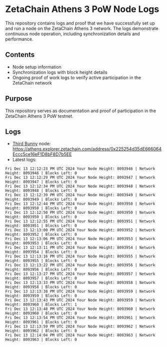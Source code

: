 # ZetaChain Athens 3 PoW Node Logs
This repository contains logs and proof that we have successfully set up and run a node on the ZetaChain Athens 3 network. The logs demonstrate continuous node operation, including synchronization details and performance.

## Contents
- Node setup information
- Synchronization logs with block height details
- Ongoing proof of work logs to verify active participation in the ZetaChain network

## Purpose
This repository serves as documentation and proof of participation in the ZetaChain Athens 3 PoW testnet.

## Logs

- [Third Bunny](https://thirdbunny.xyz/) node: https://athens.explorer.zetachain.com/address/0x225254d35dE666064Eccc5ce16eF1D8bF8D7b5EE
- Latest logs:
```
Fri Dec 13 12:12:23 PM UTC 2024 Your Node Height: 8093946 | Network Height: 8093946 | Blocks Left: 0
Fri Dec 13 12:12:29 PM UTC 2024 Your Node Height: 8093947 | Network Height: 8093947 | Blocks Left: 0
Fri Dec 13 12:12:34 PM UTC 2024 Your Node Height: 8093948 | Network Height: 8093948 | Blocks Left: 0
Fri Dec 13 12:12:39 PM UTC 2024 Your Node Height: 8093949 | Network Height: 8093949 | Blocks Left: 0
Fri Dec 13 12:12:44 PM UTC 2024 Your Node Height: 8093950 | Network Height: 8093950 | Blocks Left: 0
Fri Dec 13 12:12:50 PM UTC 2024 Your Node Height: 8093950 | Network Height: 8093950 | Blocks Left: 0
Fri Dec 13 12:12:55 PM UTC 2024 Your Node Height: 8093951 | Network Height: 8093951 | Blocks Left: 0
Fri Dec 13 12:13:00 PM UTC 2024 Your Node Height: 8093952 | Network Height: 8093952 | Blocks Left: 0
Fri Dec 13 12:13:06 PM UTC 2024 Your Node Height: 8093953 | Network Height: 8093953 | Blocks Left: 0
Fri Dec 13 12:13:11 PM UTC 2024 Your Node Height: 8093954 | Network Height: 8093954 | Blocks Left: 0
Fri Dec 13 12:13:16 PM UTC 2024 Your Node Height: 8093955 | Network Height: 8093955 | Blocks Left: 0
Fri Dec 13 12:13:22 PM UTC 2024 Your Node Height: 8093956 | Network Height: 8093956 | Blocks Left: 0
Fri Dec 13 12:13:27 PM UTC 2024 Your Node Height: 8093957 | Network Height: 8093957 | Blocks Left: 0
Fri Dec 13 12:13:33 PM UTC 2024 Your Node Height: 8093958 | Network Height: 8093958 | Blocks Left: 0
Fri Dec 13 12:13:38 PM UTC 2024 Your Node Height: 8093959 | Network Height: 8093959 | Blocks Left: 0
Fri Dec 13 12:13:43 PM UTC 2024 Your Node Height: 8093959 | Network Height: 8093960 | Blocks Left: 1
Fri Dec 13 12:13:48 PM UTC 2024 Your Node Height: 8093960 | Network Height: 8093960 | Blocks Left: 0
Fri Dec 13 12:13:54 PM UTC 2024 Your Node Height: 8093961 | Network Height: 8093961 | Blocks Left: 0
Fri Dec 13 12:13:59 PM UTC 2024 Your Node Height: 8093962 | Network Height: 8093962 | Blocks Left: 0
Fri Dec 13 12:14:04 PM UTC 2024 Your Node Height: 8093963 | Network Height: 8093963 | Blocks Left: 0
```
